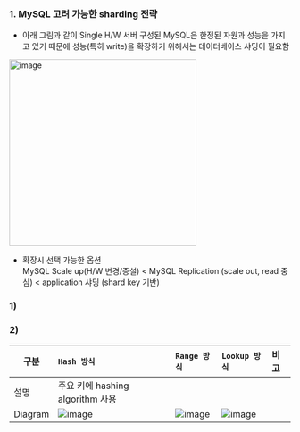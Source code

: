 ### 1. MySQL 고려 가능한 sharding 전략
- 아래 그림과 같이 Single H/W 서버 구성된 MySQL은 한정된 자원과 성능을 가지고 있기 때문에 성능(특히 write)을 확장하기 위해서는 데이터베이스 샤딩이 필요함       
<img width="335" alt="image" src="https://github.com/khkwon01/mysqltune/assets/8789421/7175fd5a-e245-47eb-806e-5b1c99808b60">         

- 확장시 선택 가능한 옵션   
  MySQL Scale up(H/W 변경/증설) < MySQL Replication (scale out, read 중심) < application 샤딩 (shard key 기반)    
  
### 1) 

### 2) 
| 구분 | `Hash 방식` | `Range 방식` | `Lookup 방식` | 비고 |
|---|:---|:---|:---|:---|
| 설명 | 주요 키에 hashing algorithm 사용 | | | |
| Diagram | ![image](https://github.com/khkwon01/mysqltune/assets/8789421/36722d3c-a8f2-46b8-beea-faab72ee4390) | ![image](https://github.com/khkwon01/mysqltune/assets/8789421/96315ac6-e73c-49ab-88a4-6fd6c9818b29) | ![image](https://github.com/khkwon01/mysqltune/assets/8789421/58cab968-b900-416f-8f34-129064903f64) | |
